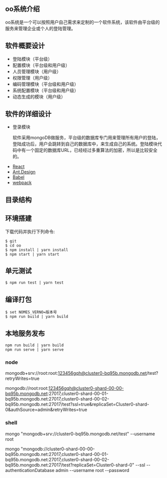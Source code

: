 ## oo系统介绍
oo系统是一个可以按照用户自己需求来定制的一个软件系统，该软件由平台级的服务来管理企业或个人的登陆管理。
## 软件概要设计
* 登陆模块（平台级）
* 配置模块（平台级和用户级）
* 人员管理模块（用户级）
* 权限管理（用户级）
* 编码管理模块（平台级和用户级）
* 系统配置模块（平台级和用户级）
* 动态生成的模块（用户级）
## 软件的详细设计
* 登录模块

  软件采用mongoDB做服务，平台级的数据库专门用来管理所有用户的登陆，登陆成功后，用户会跳转到自己的数据库中，来生成自己的系统。登陆模块代码中有一个固定的数据库URL，已经经过多重算法的加密，所以是比较安全的。

- [React](https://facebook.github.io/react/)
- [Ant.Design](http://ant.design/)
- [Babel](https://babeljs.io/)
- [webpack](https://webpack.github.io/)

## 目录结构


## 环境搭建

下载代码并执行下列命令:

```shell
$ git 
$ cd oo
$ npm install | yarn install
$ npm start | yarn start
```

## 单元测试

```shell
$ npm run test | yarn test
```

## 编译打包

```shell
$ set NOMES_VERNO=版本号
$ npm run build | yarn build
```
## 本地服务发布
```shell
npm run build | yarn build
npm run serve | yarn serve
```

### node
mongodb+srv://root:root:123456gqh@cluster0-bq95b.mongodb.net/test?retryWrites=true

mongodb://root:root:123456gqh@cluster0-shard-00-00-bq95b.mongodb.net:27017,cluster0-shard-00-01-bq95b.mongodb.net:27017,cluster0-shard-00-02-bq95b.mongodb.net:27017/test?ssl=true&replicaSet=Cluster0-shard-0&authSource=admin&retryWrites=true

### shell
mongo "mongodb+srv://cluster0-bq95b.mongodb.net/test" --username root

mongo "mongodb://cluster0-shard-00-00-bq95b.mongodb.net:27017,cluster0-shard-00-01-bq95b.mongodb.net:27017,cluster0-shard-00-02-bq95b.mongodb.net:27017/test?replicaSet=Cluster0-shard-0" --ssl --authenticationDatabase admin --username root --password <PASSWORD>
